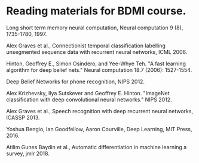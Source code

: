 # Reading materials for BDMI course.

Long short term memory neural computation, Neural computation 9 (8), 1735-1780, 1997. 

Alex Graves et al., Connectionist temporal classification labelling unsegmented sequence data with recurrent neural networks, ICML 2006.

Hinton, Geoffrey E., Simon Osindero, and Yee-Whye Teh. "A fast learning algorithm for deep belief nets." Neural computation 18.7 (2006): 1527-1554.

Deep Belief Networks for phone recognition, NIPS 2012.

Alex Krizhevsky, Ilya Sutskever and Geoffrey E. Hinton. "ImageNet classification with deep convolutional neural networks." NIPS 2012. 

Alex Graves et al., Speech recognition with deep recurrent neural networks, ICASSP 2013.

Yoshua Bengio, Ian Goodfellow, Aaron Courville, Deep Learning, MIT Press, 2016. 

Atilim Gunes Baydin et al., Automatic differentiation in machine learning a survey, jmlr 2018.



